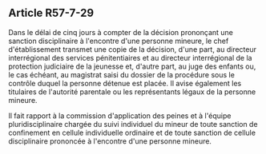 Article R57-7-29
----
Dans le délai de cinq jours à compter de la décision prononçant une sanction
disciplinaire à l'encontre d'une personne mineure, le chef d'établissement
transmet une copie de la décision, d'une part, au directeur interrégional des
services pénitentiaires et au directeur interrégional de la protection
judiciaire de la jeunesse et, d'autre part, au juge des enfants ou, le cas
échéant, au magistrat saisi du dossier de la procédure sous le contrôle duquel
la personne détenue est placée. Il avise également les titulaires de l'autorité
parentale ou les représentants légaux de la personne mineure.

Il fait rapport à la commission d'application des peines et à l'équipe
pluridisciplinaire chargée du suivi individuel du mineur de toute sanction de
confinement en cellule individuelle ordinaire et de toute sanction de cellule
disciplinaire prononcée à l'encontre d'une personne mineure.
